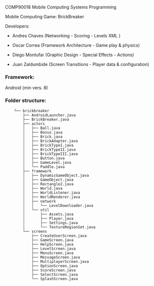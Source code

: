 COMP90018 Mobile Computing Systems Programming

Mobile Computing Game: BrickBreaker

Developers:

* Andres Chaves (Networking - Scoring - Levels XML )

* Oscar Correa (Framework Architecture - Game play & physics)

* Diego Montufar (Graphic Design - Special Effects - Actions)

* Juan Zaldumbide (Screen Transitions - Player data & configuration)

### Framework: 
Android (min vers. 8)

### Folder structure:

                
        └── brickbreaker
            ├── AndroidLauncher.java
            ├── BrickBreaker.java
            ├── actors
            │   ├── Ball.java
            │   ├── Bonus.java
            │   ├── Brick.java
            │   ├── BrickAdapter.java
            │   ├── BrickTypeI.java
            │   ├── BrickTypeII.java
            │   ├── BrickTypeIII.java
            │   ├── Button.java
            │   ├── GameLevel.java
            │   └── Paddle.java
            ├── framework
            │   ├── DynamicGameObject.java
            │   ├── GameObject.java
            │   ├── Rectangle2.java
            │   ├── World.java
            │   ├── WorldListener.java
            │   ├── WorldRenderer.java
            │   ├── network
            │   │   └── LevelDownloader.java
            │   └── util
            │       ├── Assets.java
            │       ├── Player.java
            │       ├── Settings.java
            │       └── TextureRegionSet.java
            └── screens
                ├── CreateUserScreen.java
                ├── GameScreen.java
                ├── HelpScreen.java
                ├── LevelScreen.java
                ├── MenuScreen.java
                ├── MessageScreen.java
                ├── MultiplayerScreen.java
                ├── OptionScreen.java
                ├── ScoreScreen.java
                ├── SelectScreen.java
                └── SplashScreen.java

